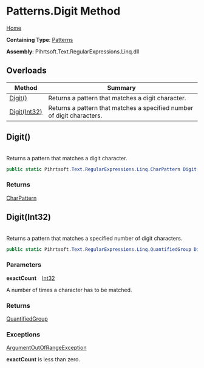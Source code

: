 # Patterns\.Digit Method

[Home](../../../../../../README.md)

**Containing Type**: [Patterns](../README.md)

**Assembly**: Pihrtsoft\.Text\.RegularExpressions\.Linq\.dll

## Overloads

| Method | Summary |
| ------ | ------- |
| [Digit()](#Pihrtsoft_Text_RegularExpressions_Linq_Patterns_Digit) | Returns a pattern that matches a digit character\. |
| [Digit(Int32)](#Pihrtsoft_Text_RegularExpressions_Linq_Patterns_Digit_System_Int32_) | Returns a pattern that matches a specified number of digit characters\. |

## Digit\(\) <a id="Pihrtsoft_Text_RegularExpressions_Linq_Patterns_Digit"></a>

\
Returns a pattern that matches a digit character\.

```csharp
public static Pihrtsoft.Text.RegularExpressions.Linq.CharPattern Digit()
```

### Returns

[CharPattern](../../CharPattern/README.md)

## Digit\(Int32\) <a id="Pihrtsoft_Text_RegularExpressions_Linq_Patterns_Digit_System_Int32_"></a>

\
Returns a pattern that matches a specified number of digit characters\.

```csharp
public static Pihrtsoft.Text.RegularExpressions.Linq.QuantifiedGroup Digit(int exactCount)
```

### Parameters

**exactCount** &ensp; [Int32](https://docs.microsoft.com/en-us/dotnet/api/system.int32)

A number of times a character has to be matched\.

### Returns

[QuantifiedGroup](../../QuantifiedGroup/README.md)

### Exceptions

[ArgumentOutOfRangeException](https://docs.microsoft.com/en-us/dotnet/api/system.argumentoutofrangeexception)

**exactCount** is less than zero\.

